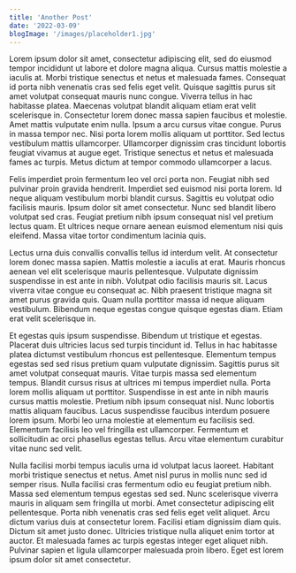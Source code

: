 ```yaml
---
title: 'Another Post'
date: '2022-03-09'
blogImage: '/images/placeholder1.jpg'
---
```


Lorem ipsum dolor sit amet, consectetur adipiscing elit, sed do eiusmod tempor incididunt ut labore et dolore magna aliqua. Cursus mattis molestie a iaculis at. Morbi tristique senectus et netus et malesuada fames. Consequat id porta nibh venenatis cras sed felis eget velit. Quisque sagittis purus sit amet volutpat consequat mauris nunc congue. Viverra tellus in hac habitasse platea. Maecenas volutpat blandit aliquam etiam erat velit scelerisque in. Consectetur lorem donec massa sapien faucibus et molestie. Amet mattis vulputate enim nulla. Ipsum a arcu cursus vitae congue. Purus in massa tempor nec. Nisi porta lorem mollis aliquam ut porttitor. Sed lectus vestibulum mattis ullamcorper. Ullamcorper dignissim cras tincidunt lobortis feugiat vivamus at augue eget. Tristique senectus et netus et malesuada fames ac turpis. Metus dictum at tempor commodo ullamcorper a lacus.

Felis imperdiet proin fermentum leo vel orci porta non. Feugiat nibh sed pulvinar proin gravida hendrerit. Imperdiet sed euismod nisi porta lorem. Id neque aliquam vestibulum morbi blandit cursus. Sagittis eu volutpat odio facilisis mauris. Ipsum dolor sit amet consectetur. Nunc sed blandit libero volutpat sed cras. Feugiat pretium nibh ipsum consequat nisl vel pretium lectus quam. Et ultrices neque ornare aenean euismod elementum nisi quis eleifend. Massa vitae tortor condimentum lacinia quis.

Lectus urna duis convallis convallis tellus id interdum velit. At consectetur lorem donec massa sapien. Mattis molestie a iaculis at erat. Mauris rhoncus aenean vel elit scelerisque mauris pellentesque. Vulputate dignissim suspendisse in est ante in nibh. Volutpat odio facilisis mauris sit. Lacus viverra vitae congue eu consequat ac. Nibh praesent tristique magna sit amet purus gravida quis. Quam nulla porttitor massa id neque aliquam vestibulum. Bibendum neque egestas congue quisque egestas diam. Etiam erat velit scelerisque in.

Et egestas quis ipsum suspendisse. Bibendum ut tristique et egestas. Placerat duis ultricies lacus sed turpis tincidunt id. Tellus in hac habitasse platea dictumst vestibulum rhoncus est pellentesque. Elementum tempus egestas sed sed risus pretium quam vulputate dignissim. Sagittis purus sit amet volutpat consequat mauris. Vitae turpis massa sed elementum tempus. Blandit cursus risus at ultrices mi tempus imperdiet nulla. Porta lorem mollis aliquam ut porttitor. Suspendisse in est ante in nibh mauris cursus mattis molestie. Pretium nibh ipsum consequat nisl. Nunc lobortis mattis aliquam faucibus. Lacus suspendisse faucibus interdum posuere lorem ipsum. Morbi leo urna molestie at elementum eu facilisis sed. Elementum facilisis leo vel fringilla est ullamcorper. Fermentum et sollicitudin ac orci phasellus egestas tellus. Arcu vitae elementum curabitur vitae nunc sed velit.

Nulla facilisi morbi tempus iaculis urna id volutpat lacus laoreet. Habitant morbi tristique senectus et netus. Amet nisl purus in mollis nunc sed id semper risus. Nulla facilisi cras fermentum odio eu feugiat pretium nibh. Massa sed elementum tempus egestas sed sed. Nunc scelerisque viverra mauris in aliquam sem fringilla ut morbi. Amet consectetur adipiscing elit pellentesque. Porta nibh venenatis cras sed felis eget velit aliquet. Arcu dictum varius duis at consectetur lorem. Facilisi etiam dignissim diam quis. Dictum sit amet justo donec. Ultricies tristique nulla aliquet enim tortor at auctor. Et malesuada fames ac turpis egestas integer eget aliquet nibh. Pulvinar sapien et ligula ullamcorper malesuada proin libero. Eget est lorem ipsum dolor sit amet consectetur.